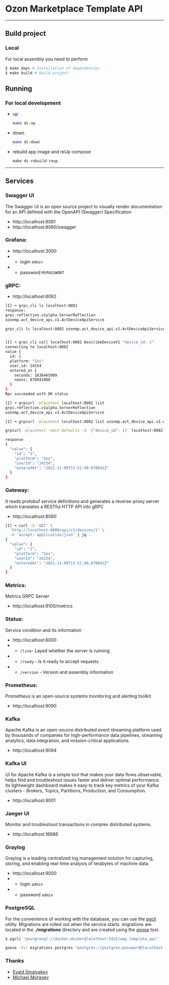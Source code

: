 # Ozon Marketplace Template API

---

## Build project

### Local

For local assembly you need to perform

```zsh
$ make deps # Installation of dependencies
$ make build # Build project
```
## Running

### For local development
 - up
   ```zsh
   make dc-up
   ```
 - down
   ```zsh
   make dc-down
   ```
 - rebuild app image and reUp compose
   ```shell
   make dc-rebuild-reup
   ```
---

## Services

### Swagger UI

The Swagger UI is an open source project to visually render documentation for an API defined with the OpenAPI (Swagger) Specification

- http://localhost:8081
- http://localhost:8080/swagger

### Grafana:

- http://localhost:3000
- - login `admin`
- - password `MYPASSWORT`

### gRPC:

- http://localhost:8082

```sh
[I] ➜ grpc_cli ls localhost:8082
response:
grpc.reflection.v1alpha.ServerReflection
ozonmp.act_device_api.v1.ActDeviceApiService

grpc_cli ls localhost:8082 ozonmp.act_device_api.v1.ActDeviceApiService -l     


[I] ➜ grpc_cli call localhost:8082 DescribeDeviceV1 "device_id: 1"
connecting to localhost:8082
value {
  id: 1
  platform: "Ios"
  user_id: 24154
  entered_at {
    seconds: 1636465909
    nanos: 870041000
  }
}
Rpc succeeded with OK status
```

```sh
[I] ➜ grpcurl -plaintext localhost:8082 list
grpc.reflection.v1alpha.ServerReflection
ozonmp.act_device_api.v1.ActDeviceApiService

[I] ➜ grpcurl -plaintext localhost:8082 list ozonmp.act_device_api.v1.ActDeviceApiService

grpcurl -plaintext -emit-defaults -d '{"device_id": 1}' localhost:8082 ozonmp.act_device_api.v1.ActDeviceApiService.DescribeDeviceV1

response
{
  "value": {
    "id": "1",
    "platform": "Ios",
    "userId": "24154",
    "enteredAt": "2021-11-09T13:51:49.870041Z"
  }
}

```

### Gateway:

It reads protobuf service definitions and generates a reverse-proxy server which translates a RESTful HTTP API into gRPC

- http://localhost:8080

```sh
[I] ➜ curl -X 'GET' \
  'http://localhost:8080/api/v1/devices/1' \
  -H 'accept: application/json' | jq .
{
  "value": {
    "id": "1",
    "platform": "Ios",
    "userId": "24154",
    "enteredAt": "2021-11-09T13:51:49.870041Z"
  }
}
```

### Metrics:

Metrics GRPC Server

- http://localhost:9100/metrics

### Status:

Service condition and its information

- http://localhost:8000
- - `/live`- Layed whether the server is running
- - `/ready` - Is it ready to accept requests
- - `/version` - Version and assembly information

### Prometheus:

Prometheus is an open-source systems monitoring and alerting toolkit

- http://localhost:9090

### Kafka

Apache Kafka is an open-source distributed event streaming platform used by thousands of companies for high-performance data pipelines, streaming analytics, data integration, and mission-critical applications.

- http://localhost:9094

### Kafka UI

UI for Apache Kafka is a simple tool that makes your data flows observable, helps find and troubleshoot issues faster and deliver optimal performance. Its lightweight dashboard makes it easy to track key metrics of your Kafka clusters - Brokers, Topics, Partitions, Production, and Consumption.

- http://localhost:9001

### Jaeger UI

Monitor and troubleshoot transactions in complex distributed systems.

- http://localhost:16686

### Graylog

Graylog is a leading centralized log management solution for capturing, storing, and enabling real-time analysis of terabytes of machine data.

- http://localhost:9000
- - login `admin`
- - password `admin`

### PostgreSQL

For the convenience of working with the database, you can use the [pgcli](https://github.com/dbcli/pgcli) utility. Migrations are rolled out when the service starts. migrations are located in the **./migrations** directory and are created using the [goose](https://github.com/pressly/goose) tool.

```sh
$ pgcli "postgresql://docker:docker@localhost:5432/omp_template_api"

goose -dir migrations postgres "postgres://postgres:password@localhost:5432/act_device_api?sslmode=disable" status   
```

### Thanks

- [Evald Smalyakov](https://github.com/evald24)
- [Michael Morgoev](https://github.com/zerospiel)
